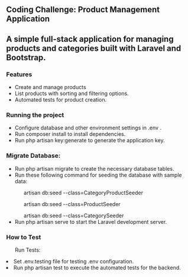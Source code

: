 <h2>Coding Challenge: Product Management Application<h2>
A simple full-stack application for managing products and categories built with Laravel and Bootstrap.

<h3>Features</h3>
<ul>
    <li>Create and manage products</li>
    <li>List products with sorting and filtering options.</li>
    <li>Automated tests for product creation.</li>
</ul>

<h3>Running the project</h3>
<ul>
    <li>Configure database and other environment settings in .env .</li>
    <li>Run composer install to install dependencies.</li>
    <li>Run php artisan key:generate to generate the application key.</li>
</ul>

<h3>Migrate Database:</h3>
<ul>
    <li>Run php artisan migrate to create the necessary database tables.
    <li>Run these following command for seeding the database with sample data:</li>
        <ol>artisan db:seed --class=CategoryProductSeeder</ol>
        <ol>artisan db:seed --class=ProductSeeder</ol>
        <ol>artisan db:seed --class=CategorySeeder</ol>
    <li>Run php artisan serve to start the Laravel development server.</li>
</ul>

<h3>How to Test</h3>
    <ul>Run Tests:</ul>
        <li>Set .env.testing file for testing .env configuration.</li>
        <li>Run php artisan test to execute the automated tests for the backend.</li>
